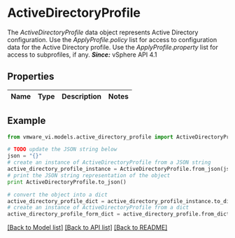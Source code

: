# ActiveDirectoryProfile

The *ActiveDirectoryProfile* data object represents Active Directory configuration.  Use the *ApplyProfile.policy* list for access to configuration data for the Active Directory profile. Use the *ApplyProfile.property* list for access to subprofiles, if any.  ***Since:*** vSphere API 4.1 

## Properties
Name | Type | Description | Notes
------------ | ------------- | ------------- | -------------

## Example

```python
from vmware_vi.models.active_directory_profile import ActiveDirectoryProfile

# TODO update the JSON string below
json = "{}"
# create an instance of ActiveDirectoryProfile from a JSON string
active_directory_profile_instance = ActiveDirectoryProfile.from_json(json)
# print the JSON string representation of the object
print ActiveDirectoryProfile.to_json()

# convert the object into a dict
active_directory_profile_dict = active_directory_profile_instance.to_dict()
# create an instance of ActiveDirectoryProfile from a dict
active_directory_profile_form_dict = active_directory_profile.from_dict(active_directory_profile_dict)
```
[[Back to Model list]](../README.md#documentation-for-models) [[Back to API list]](../README.md#documentation-for-api-endpoints) [[Back to README]](../README.md)


